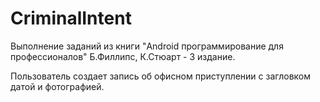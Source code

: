 # CriminalIntent

Выполнение заданий из книги "Android программирование для профессионалов" Б.Филлипс, К.Стюарт - 3 издание.

Пользователь создает запись об офисном приступлении с загловком датой и фотографией.

